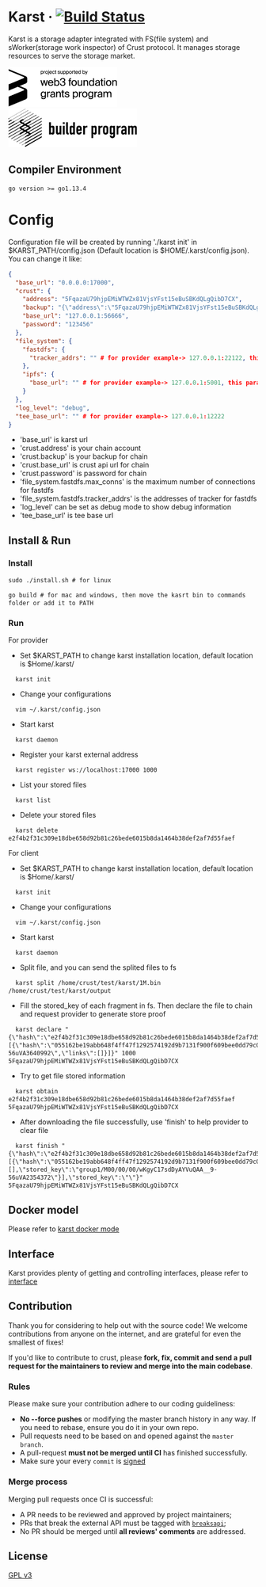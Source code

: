 # Karst &middot; [![Build Status](https://img.shields.io/endpoint.svg?url=https%3A%2F%2Factions-badge.atrox.dev%2Fcrustio%2Fcrust%2Fbadge&style=flat)](https://github.com/crustio/karst/actions?query=workflow%3AGo)
Karst is a storage adapter integrated with FS(file system) and sWorker(storage work inspector) of Crust protocol. It manages storage resources to serve the storage market.

<a href='https://web3.foundation/'><img width='220' alt='Funded by web3 foundation' src='docs/img/web3f_grants_badge.png'></a>&nbsp;&nbsp;&nbsp;&nbsp;&nbsp;&nbsp;&nbsp;&nbsp;&nbsp;&nbsp;&nbsp;&nbsp;&nbsp;&nbsp;&nbsp;&nbsp;&nbsp;&nbsp;&nbsp;&nbsp;&nbsp;&nbsp;&nbsp;&nbsp;&nbsp;&nbsp;&nbsp;&nbsp;&nbsp;&nbsp;&nbsp;&nbsp;&nbsp;&nbsp;&nbsp;&nbsp;&nbsp;&nbsp;&nbsp;&nbsp;&nbsp;<a href='https://builders.parity.io/'><img width='260' src='docs/img/sbp_grants_badge.png'></a>

## Compiler Environment
```shell
go version >= go1.13.4
```

# Config
Configuration file will be created by running './karst init' in $KARST_PATH/config.json (Default location is $HOME/.karst/config.json). You can change it like:

```json
{
  "base_url": "0.0.0.0:17000",
  "crust": {
    "address": "5FqazaU79hjpEMiWTWZx81VjsYFst15eBuSBKdQLgQibD7CX",
    "backup": "{\"address\":\"5FqazaU79hjpEMiWTWZx81VjsYFst15eBuSBKdQLgQibD7CX\",\"encoded\":\"0xc81537c9442bd1d3f4985531293d88f6d2a960969a88b1cf8413e7c9ec1d5f4955adf91d2d687d8493b70ef457532d505b9cee7a3d2b726a554242b75fb9bec7d4beab74da4bf65260e1d6f7a6b44af4505bf35aaae4cf95b1059ba0f03f1d63c5b7c3ccbacd6bd80577de71f35d0c4976b6e43fe0e1583530e773dfab3ab46c92ce3fa2168673ba52678407a3ef619b5e14155706d43bd329a5e72d36\",\"encoding\":{\"content\":[\"pkcs8\",\"sr25519\"],\"type\":\"xsalsa20-poly1305\",\"version\":\"2\"},\"meta\":{\"name\":\"Yang1\",\"tags\":[],\"whenCreated\":1580628430860}}",
    "base_url": "127.0.0.1:56666",
    "password": "123456"
  },
  "file_system": {
    "fastdfs": {
      "tracker_addrs": "" # for provider example-> 127.0.0.1:22122, this parameter is mutually exclusive with ipfs.base_url
    },
    "ipfs": {
      "base_url": "" # for provider example-> 127.0.0.1:5001, this parameter is mutually exclusive with fastdfs.tracker_addrs
    }
  },
  "log_level": "debug",
  "tee_base_url": "" # for provider example-> 127.0.0.1:12222
}
```

- 'base_url' is karst url
- 'crust.address' is your chain account
- 'crust.backup' is your backup for chain
- 'crust.base_url' is crust api url for chain
- 'crust.password' is password for chain
- 'file_system.fastdfs.max_conns' is the maximum number of connections for fastdfs
- 'file_system.fastdfs.tracker_addrs' is the addresses of tracker for fastdfs
- 'log_level' can be set as debug mode to show debug information
- 'tee_base_url' is tee base url

## Install & Run

### Install

```shell
sudo ./install.sh # for linux
```

```shell
go build # for mac and windows, then move the kasrt bin to commands folder or add it to PATH
```

### Run

For provider

- Set $KARST_PATH to change karst installation location, default location is $Home/.karst/
```shell
  karst init
``` 
- Change your configurations
```shell
  vim ~/.karst/config.json
```
- Start karst
```shell
  karst daemon
```
- Register your karst external address
```shell
  karst register ws://localhost:17000 1000
```
- List your stored files
```shell
  karst list
```

- Delete your stored files
```shell
  karst delete e2f4b2f31c309e18dbe658d92b81c26bede6015b8da1464b38def2af7d55faef
```

For client

- Set $KARST_PATH to change karst installation location, default location is $Home/.karst/
```shell
  karst init
```
- Change your configurations
```shell
  vim ~/.karst/config.json
```
- Start karst
```shell
  karst daemon
```
- Split file, and you can send the splited files to fs
```shell
  karst split /home/crust/test/karst/1M.bin /home/crust/test/karst/output
```
- Fill the stored_key of each fragment in fs. Then declare the file to chain and request provider to generate store proof
```shell
  karst declare "{\"hash\":\"e2f4b2f31c309e18dbe658d92b81c26bede6015b8da1464b38def2af7d55faef\",\"size\":1048567,\"links_num\":1,\"stored_key\":\"\",\"links\":[{\"hash\":\"055162be19abb648f4ff47f1292574192d9b7131f900f609bee0dd79c0e60970\",\"size\":1048567,\"links_num\":0,\"stored_key\":\"group1/M00/00/5E/wKgyC17fI0KAYzlEAA__9-56uVA3640992\",\"links\":[]}]}" 1000 5FqazaU79hjpEMiWTWZx81VjsYFst15eBuSBKdQLgQibD7CX
```
- Try to get file stored information
```shell
  karst obtain e2f4b2f31c309e18dbe658d92b81c26bede6015b8da1464b38def2af7d55faef 5FqazaU79hjpEMiWTWZx81VjsYFst15eBuSBKdQLgQibD7CX
```
- After downloading the file successfully, use 'finish' to help provider to clear file
```shell
  karst finish "{\"hash\":\"e2f4b2f31c309e18dbe658d92b81c26bede6015b8da1464b38def2af7d55faef\",\"size\":1048567,\"links_num\":1,\"links\":[{\"hash\":\"055162be19abb648f4ff47f1292574192d9b7131f900f609bee0dd79c0e60970\",\"size\":1048567,\"links_num\":0,\"links\":[],\"stored_key\":\"group1/M00/00/00/wKgyC17sdDyAYVuQAA__9-56uVA2354372\"}],\"stored_key\":\"\"}" 5FqazaU79hjpEMiWTWZx81VjsYFst15eBuSBKdQLgQibD7CX 
```

## Docker model
Please refer to [karst docker mode](docs/docker.md)

## Interface

Karst provides plenty of getting and controlling interfaces, please refer to [interface](docs/interface.md)

## Contribution

Thank you for considering to help out with the source code! We welcome contributions from anyone on the internet, and are grateful for even the smallest of fixes!

If you'd like to contribute to crust, please **fork, fix, commit and send a pull request for the maintainers to review and merge into the main codebase**.

### Rules

Please make sure your contribution adhere to our coding guideliness:

- **No --force pushes** or modifying the master branch history in any way. If you need to rebase, ensure you do it in your own repo.
- Pull requests need to be based on and opened against the `master branch`.
- A pull-request **must not be merged until CI** has finished successfully.
- Make sure your every `commit` is [signed](https://help.github.com/en/github/authenticating-to-github/about-commit-signature-verification)

### Merge process

Merging pull requests once CI is successful:

- A PR needs to be reviewed and approved by project maintainers;
- PRs that break the external API must be tagged with [`breaksapi`](https://github.com/crustio/crust-tee/labels/breakapi);
- No PR should be merged until **all reviews' comments** are addressed.

## License

[GPL v3](LICENSE)
